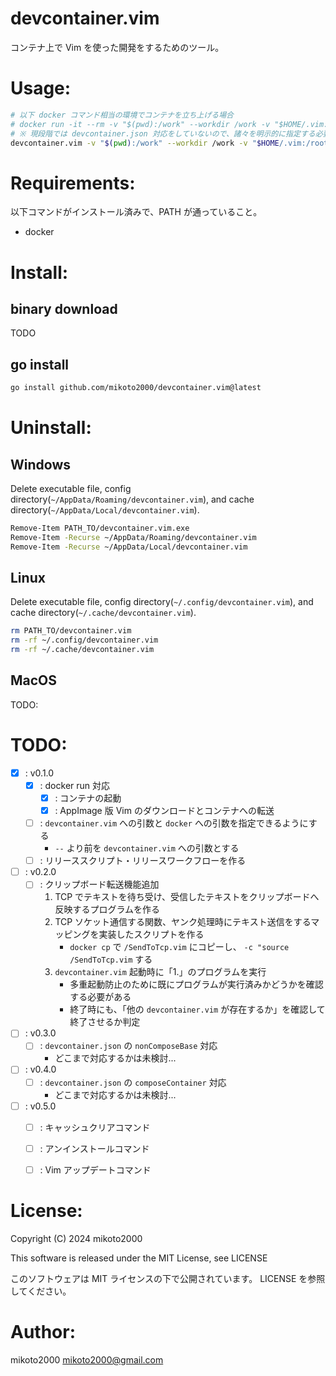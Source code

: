 # devcontainer.vim

コンテナ上で Vim を使った開発をするためのツール。

# Usage:

```sh
# 以下 docker コマンド相当の環境でコンテナを立ち上げる場合
# docker run -it --rm -v "$(pwd):/work" --workdir /work -v "$HOME/.vim:/root/.vim" --name golang golang:1.22.1-bookworm
# ※ 現段階では devcontainer.json 対応をしていないので、諸々を明示的に指定する必要がある
devcontainer.vim -v "$(pwd):/work" --workdir /work -v "$HOME/.vim:/root/.vim" --name golang golang:1.22.1-bookworm
```


# Requirements:

以下コマンドがインストール済みで、PATH が通っていること。

- docker


# Install:

## binary download

TODO

## go install

```sh
go install github.com/mikoto2000/devcontainer.vim@latest
```


# Uninstall:

## Windows

Delete executable file, config directory(`~/AppData/Roaming/devcontainer.vim`), and cache directory(`~/AppData/Local/devcontainer.vim`).

```sh
Remove-Item PATH_TO/devcontainer.vim.exe
Remove-Item -Recurse ~/AppData/Roaming/devcontainer.vim
Remove-Item -Recurse ~/AppData/Local/devcontainer.vim
```

## Linux

Delete executable file, config directory(`~/.config/devcontainer.vim`), and cache directory(`~/.cache/devcontainer.vim`).

```sh
rm PATH_TO/devcontainer.vim
rm -rf ~/.config/devcontainer.vim
rm -rf ~/.cache/devcontainer.vim
```

## MacOS

TODO:


# TODO:

- [x] : v0.1.0
    - [x] : docker run 対応
        - [x] : コンテナの起動
        - [x] : AppImage 版 Vim のダウンロードとコンテナへの転送
    - [ ] : `devcontainer.vim` への引数と `docker` への引数を指定できるようにする
        - `--` より前を `devcontainer.vim` への引数とする
    - [ ] : リリーススクリプト・リリースワークフローを作る
- [ ] : v0.2.0
    - [ ] : クリップボード転送機能追加
        1. TCP でテキストを待ち受け、受信したテキストをクリップボードへ反映するプログラムを作る
        2. TCP ソケット通信する関数、ヤンク処理時にテキスト送信をするマッピングを実装したスクリプトを作る
            - `docker cp` で `/SendToTcp.vim` にコピーし、 `-c "source /SendToTcp.vim` する
        3. `devcontainer.vim` 起動時に「1.」のプログラムを実行
            - 多重起動防止のために既にプログラムが実行済みかどうかを確認する必要がある
            - 終了時にも、「他の `devcontainer.vim` が存在するか」を確認して終了させるか判定
- [ ] : v0.3.0
    - [ ] : `devcontainer.json` の `nonComposeBase` 対応
        - どこまで対応するかは未検討...
- [ ] : v0.4.0
    - [ ] : `devcontainer.json` の `composeContainer` 対応
        - どこまで対応するかは未検討...
- [ ] : v0.5.0
    - [ ] : キャッシュクリアコマンド
    - [ ] : アンインストールコマンド
    - [ ] : Vim アップデートコマンド


# License:

Copyright (C) 2024 mikoto2000

This software is released under the MIT License, see LICENSE

このソフトウェアは MIT ライセンスの下で公開されています。 LICENSE を参照してください。


# Author:

mikoto2000 <mikoto2000@gmail.com>



